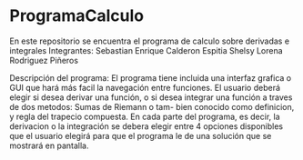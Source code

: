 # ProgramaCalculo
En este repositorio se encuentra el programa de calculo sobre derivadas e integrales
Integrantes: Sebastian Enrique Calderon Espitia
             Shelsy Lorena Rodriguez Piñeros
             
Descripción del programa: El programa tiene incluida una interfaz grafica o GUI que hará 
más facil la navegación entre funciones. El usuario deberá elegir si desea derivar una 
función, o si desea integrar una función a traves de dos metodos: Sumas de Riemann o tam-
bien conocido como definicion, y regla del trapecio compuesta. En cada parte del programa, 
es decir, la derivacion o la integración se debera elegir entre 4 opciones disponibles que
el usuario elegirá para que el programa le de una solución que se mostrará en pantalla.

